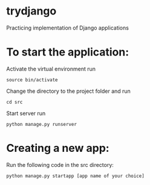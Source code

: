 # trydjango
Practicing implementation of Django applications

# To start the application:

Activate the virtual environment run

`source bin/activate`

Change the directory to the project folder and run

`cd src`

Start server run

`python manage.py runserver`

# Creating a new app:

Run the following code in the src directory:

`python manage.py startapp [app name of your choice]`


